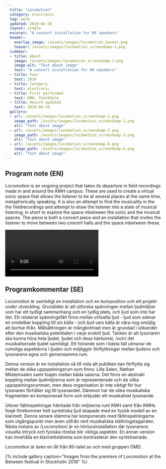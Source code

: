 ```yaml
---
  title: "Locomotion"
  category: electronic
  tag: work
  updated: 2019-04-29
  layout: single
  excerpt: "A concert installation for 60 speakers"
  header: 
    overlay_image: /assets/images/locomotion_banner.png
    teaser: /assets/images/locomotion_screendump-1.png
  sidebar:
  - title: About
    image: /assets/images/locomotion_screendump-1.png
    image-alt: "Text about image"
    text: "A concert installation for 60 speakers"
  - title: Year
    text: 2019
  - title: Category
    text: electronic
  - title: First performed
    text: KMH, Stockholm
  - title: Record updated
    text: 2019-04-29
  gallery:
  - url: /assets/images/locomotion_screendump-1.png
    image_path: /assets/images/locomotion_screendump-1.png
    alt: "Text about image"
  - url: /assets/images/locomotion_screendump-3.png
    image_path: /assets/images/locomotion_screendump-3.png
    alt: "Text about image"
  - url: /assets/images/locomotion_screendump-6.png
    image_path: /assets/images/locomotion_screendump-6.png
    alt: "Text about image"
---
```

<h2>Program note (EN)</h2>
Locomotion is an ongoing project that takes its departure in field recordings made in and around the KMH campus. These are used to create a virtual sonic space that allows the listener to be at several places at the same time, metaphorically speaking. It is also an attempt to find the musicality in the the fieldrecordings and attempt to draw the listener into a state of musical listening; in short to explore the space inbetween the sonic and the musical spaces. The piece is both a concert piece and an installation that invites the listener to move between two concert halls and the space inbetween these.

![](/assets/files/music/media/locomotion.mp4?width=400)

<h2>Programkommentar (SE)</h2>
Locomotion är samtidigt en installation och en komposition och ett projekt under utveckling. Grundidén är att utforska spänningen mellan ljudmiljöer som har ett tydligt sammanhang och en tydlig plats, och ljud som inte har det. Ett relaterat spänningsfält finns mellan virtuella ljud - ljud som saknar en omdelbar koppling till sin källa - och ljud vars källa är nära nog omöjlig att bortse ifrån. Målsättningen är mångbottnad men är grundad i sökandet efter den musikaliska potentialen i varje enskilt ljud. Tanken är att lyssnaren ska kunna höra hela ljudet, ljudet och dess härkomst, /och/ det musikaliserade ljudet samtidigt. Ett hörande som i bästa fall utmanar de rumsliga aspekterna i ljuden och möjliggör förflyttningar mellan ljudens och lyssnarens egna och gemensamma rum.



Denna version är en installation så till vida att pubilken kan förflytta sig mellan de olika uppspelningsrum som finns: Lilla Salen, Nathan Milsteinsalen samt foajén mellan båda salarna. Det finns en abstrakt koppling mellan ljudmiljöerna som är representerade och de olika uppspelningsrummen, men dess organisation är inte viktigt för hur lyssnaren förhåller sig till lyssnandet. Däremot har de olika musikaliska fragmenten en komponerad form och erbjuder ett musikaliskt lyssnande.



Utöver fältinspelningar hämtade från miljöerna runt KMH samt från KMHs foajé förekommer helt syntetiska ljud skapade med en fysisk modell av en klarinett. Denna senare stämma har komponerats med fältinspelningarna som utgångspunkt men även utifrån rent musikaliska ställningstaganden. Nästa instans av /Locomotion/ är en hörlursinstallation där lyssnarens visuella intryck och fysiska rörelse blir viktiga aspekter. En annan version kan innehålla en klarinettstämma som kontrasterar den syntetiserade.

Locomotion är även en låt från 80-talet av och med gruppen OMD. 

{% include gallery caption="Images from the premiere of Locomotion at the Between festival in Stockholm 2019" %}



